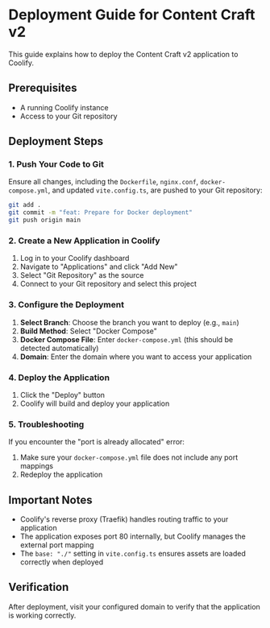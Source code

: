 # Deployment Guide for Content Craft v2

This guide explains how to deploy the Content Craft v2 application to Coolify.

## Prerequisites

- A running Coolify instance
- Access to your Git repository

## Deployment Steps

### 1. Push Your Code to Git

Ensure all changes, including the `Dockerfile`, `nginx.conf`, `docker-compose.yml`, and updated `vite.config.ts`, are pushed to your Git repository:

```bash
git add .
git commit -m "feat: Prepare for Docker deployment"
git push origin main
```

### 2. Create a New Application in Coolify

1. Log in to your Coolify dashboard
2. Navigate to "Applications" and click "Add New"
3. Select "Git Repository" as the source
4. Connect to your Git repository and select this project

### 3. Configure the Deployment

1. **Select Branch**: Choose the branch you want to deploy (e.g., `main`)
2. **Build Method**: Select "Docker Compose"
3. **Docker Compose File**: Enter `docker-compose.yml` (this should be detected automatically)
4. **Domain**: Enter the domain where you want to access your application

### 4. Deploy the Application

1. Click the "Deploy" button
2. Coolify will build and deploy your application

### 5. Troubleshooting

If you encounter the "port is already allocated" error:

1. Make sure your `docker-compose.yml` file does not include any port mappings
2. Redeploy the application

## Important Notes

- Coolify's reverse proxy (Traefik) handles routing traffic to your application
- The application exposes port 80 internally, but Coolify manages the external port mapping
- The `base: "./"` setting in `vite.config.ts` ensures assets are loaded correctly when deployed

## Verification

After deployment, visit your configured domain to verify that the application is working correctly.
